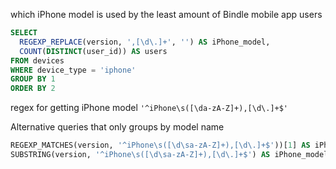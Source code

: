 which iPhone model is used by the least amount of Bindle mobile app users

```sql
SELECT 
  REGEXP_REPLACE(version, ',[\d\.]+', '') AS iPhone_model,
  COUNT(DISTINCT(user_id)) AS users
FROM devices
WHERE device_type = 'iphone'
GROUP BY 1
ORDER BY 2

```
regex for getting iPhone model
`'^iPhone\s([\da-zA-Z]+),[\d\.]+$'`


Alternative queries that only groups by model name

```sql
REGEXP_MATCHES(version, '^iPhone\s([\d\sa-zA-Z]+),[\d\.]+$'))[1] AS iPhone_model
SUBSTRING(version, '^iPhone\s([\d\sa-zA-Z]+),[\d\.]+$') AS iPhone_model
```